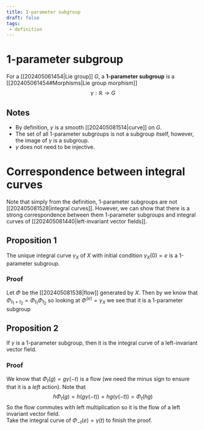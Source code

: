 ```yaml
---
title: 1-parameter subgroup
draft: false
tags:
 - definition
---
```

# 1-parameter subgroup
For a [[202405061454|Lie group]] $G$, a **1-parameter subgroup** is a [[202405061454#Morphisms|Lie group morphism]] 
$$
\gamma:\mathbb{R} \longrightarrow G
$$

## Notes
- By definition, $\gamma$ is a smooth [[202405081514|curve]] on $G$. 
- The set of all 1-parameter subgroups is not a subgroup itself, however, the image of $\gamma$ is a subgroup. 
- $\gamma$ does not need to be injective. 

# Correspondence between integral curves
Note that simply from the definition, 1-parameter subgroups are not [[202405081528|integral curves]]. 
However, we can show that there is a strong correspondence between them 1-parameter subgroups and integral curves of [[202405081440|left-invariant vector fields]]. 

## Proposition 1
The unique integral curve $\gamma_X$ of $X$ with initial condition $\gamma_X(0) = e$ is a 1-parameter subgroup. 
### Proof
Let $\Phi$ be the [[202405081538|flow]] generated by $X$. 
Then by we know that $\Phi_{t_1 + t_2} = \Phi_{t_1}\Phi_{t_2}$ so looking at $\Phi^{(e)}= \gamma_X$ we see that it is a 1-parameter subgroup

## Proposition 2
If $\gamma$ is a 1-parameter subgroup, then it is the integral curve of a left-invariant vector field. 
### Proof
We know that $\Phi_t(g) = g\gamma(-t)$ is a flow (we need the minus sign to ensure that it is a _left_ action). 
Note that 
$$
h\Phi_t(g) = h(g\gamma(-t)) = hg(\gamma(-t)) = \Phi_t(hg)
$$
So the flow commutes with left multiplication so it is the flow of a left invariant vector field.  
Take the integral curve of $\Phi_{-t}(e) = \gamma(t)$ to finish the proof. 